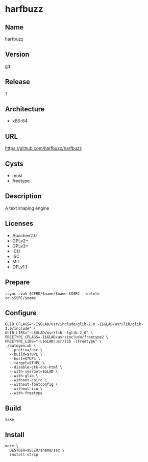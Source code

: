 # harfbuzz

## Name
harfbuzz

## Version
git

## Release
1

## Architecture
* x86-64

## URL
https://github.com/harfbuzz/harfbuzz

## Cysts
* musl
* freetype

## Description
A text shaping engine

## Licenses
* Apachev2.0
* GPLv2+
* GPLv3+
* ICU
* ISC
* MIT
* OFLv1.1

## Prepare
```shell
rsync -vah $CERD/$name/$name $SSRC --delete
cd $SSRC/$name
```

## Configure
```shell
GLIB_CFLAGS="-I$GLAD/usr/include/glib-2.0 -I$GLAD/usr/lib/glib-2.0/include" \
GLIB_LIBS="-L$GLAD/usr/lib -lglib-2.0" \
FREETYPE_CFLAGS=-I$GLAD/usr/include/freetype2 \
FREETYPE_LIBS="-L$GLAD/usr/lib -lfreetype" \
./autogen.sh \
  --prefix=/usr \
  --build=$TUPL \
  --host=$TUPL \
  --target=$TUPL \
  --disable-gtk-doc-html \
  --with-sysroot=$GLAD \
  --with-glib \
  --without-cairo \
  --without-fontconfig \
  --without-icu \
  --with-freetype
```

## Build
```shell
make
```

## Install
```shell
make \
  DESTDIR=$SCER/$name/sac \
  install-strip
```
